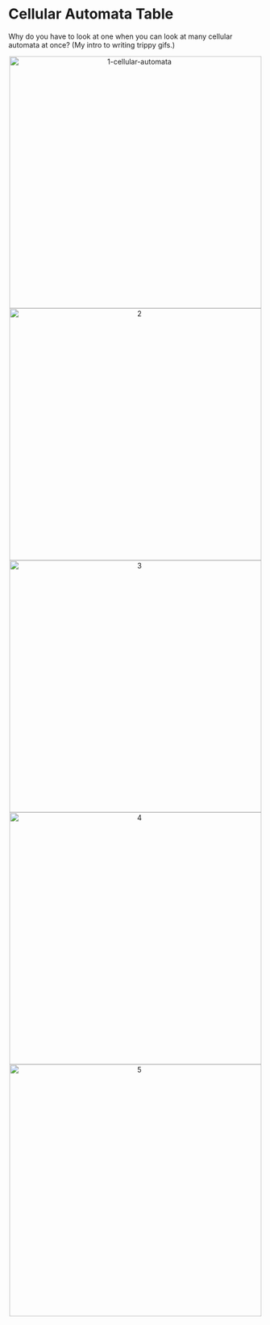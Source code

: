 # Cellular Automata Table
Why do you have to look at one when you can look at many cellular automata at once? (My intro to writing trippy gifs.)

<p align="center">
  
  <img src="https://media.giphy.com/media/ulmOL9zobDwS4LooQI/giphy.gif" alt="1-cellular-automata" width="500"/>

  <img src="https://media.giphy.com/media/fHx3dSiy069Drlm6kH/giphy.gif" alt="2" width="500"/>

  <img src="https://media.giphy.com/media/F3J5BVY1a57tSOngVi/giphy.gif" alt="3" width="500"/>

  <img src="https://media.giphy.com/media/1nayKTokGaLWI3ampr/giphy.gif" alt="4" width="500"/>

  <img src="https://media.giphy.com/media/dCDpJ2woVquAqTuWhi/giphy.gif" alt="5" width="500"/>

</p>
